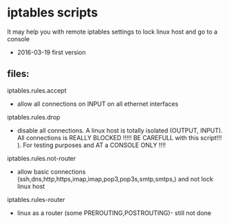 # iptables scripts

It may help you with remote iptables settings to lock linux host and go to a console

- 2016-03-19 first version

## files:

iptables.rules.accept

- allow all connections on INPUT on all ethernet interfaces

iptables.rules.drop

- disable all connections. A linux host is totally isolated (OUTPUT, INPUT). All connections is REALLY BLOCKED !!!!! BE CAREFULL with this script!!! ). For testing purposes and AT a CONSOLE ONLY !!!!

iptables.rules.not-router

- allow basic connections (ssh,dns,http,https,imap,imap,pop3,pop3s,smtp,smtps,) and not lock linux host

iptables.rules-router

- linux as a router (some PREROUTING,POSTROUTING)- still not done
